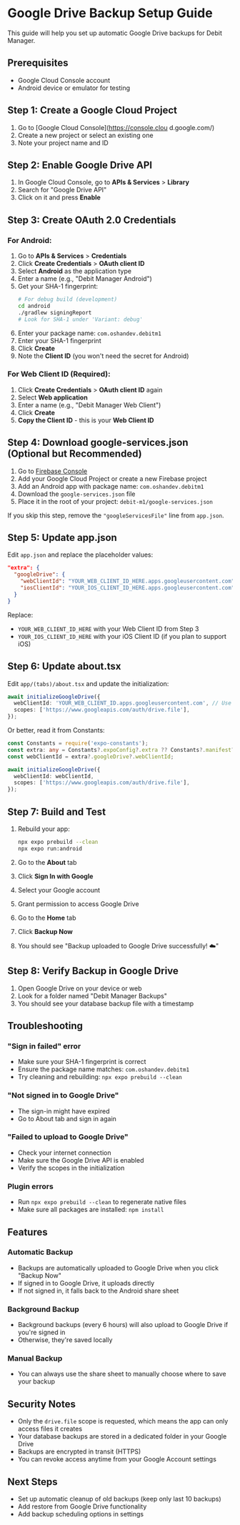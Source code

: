 # Google Drive Backup Setup Guide

This guide will help you set up automatic Google Drive backups for Debit Manager.

## Prerequisites

- Google Cloud Console account
- Android device or emulator for testing

## Step 1: Create a Google Cloud Project

1. Go to [Google Cloud Console](https://console.clou
d.google.com/)
2. Create a new project or select an existing one
3. Note your project name and ID

## Step 2: Enable Google Drive API

1. In Google Cloud Console, go to **APIs & Services** > **Library**
2. Search for "Google Drive API"
3. Click on it and press **Enable**

## Step 3: Create OAuth 2.0 Credentials

### For Android:

1. Go to **APIs & Services** > **Credentials**
2. Click **Create Credentials** > **OAuth client ID**
3. Select **Android** as the application type
4. Enter a name (e.g., "Debit Manager Android")
5. Get your SHA-1 fingerprint:
   ```bash
   # For debug build (development)
   cd android
   ./gradlew signingReport
   # Look for SHA-1 under 'Variant: debug'
   ```
6. Enter your package name: `com.oshandev.debitm1`
7. Enter your SHA-1 fingerprint
8. Click **Create**
9. Note the **Client ID** (you won't need the secret for Android)

### For Web Client ID (Required):

1. Click **Create Credentials** > **OAuth client ID** again
2. Select **Web application**
3. Enter a name (e.g., "Debit Manager Web Client")
4. Click **Create**
5. **Copy the Client ID** - this is your **Web Client ID**

## Step 4: Download google-services.json (Optional but Recommended)

1. Go to [Firebase Console](https://console.firebase.google.com/)
2. Add your Google Cloud Project or create a new Firebase project
3. Add an Android app with package name: `com.oshandev.debitm1`
4. Download the `google-services.json` file
5. Place it in the root of your project: `debit-m1/google-services.json`

If you skip this step, remove the `"googleServicesFile"` line from `app.json`.

## Step 5: Update app.json

Edit `app.json` and replace the placeholder values:

```json
"extra": {
  "googleDrive": {
    "webClientId": "YOUR_WEB_CLIENT_ID_HERE.apps.googleusercontent.com",
    "iosClientId": "YOUR_IOS_CLIENT_ID_HERE.apps.googleusercontent.com"
  }
}
```

Replace:
- `YOUR_WEB_CLIENT_ID_HERE` with your Web Client ID from Step 3
- `YOUR_IOS_CLIENT_ID_HERE` with your iOS Client ID (if you plan to support iOS)

## Step 6: Update about.tsx

Edit `app/(tabs)/about.tsx` and update the initialization:

```typescript
await initializeGoogleDrive({
  webClientId: 'YOUR_WEB_CLIENT_ID.apps.googleusercontent.com', // Use your actual Web Client ID
  scopes: ['https://www.googleapis.com/auth/drive.file'],
});
```

Or better, read it from Constants:

```typescript
const Constants = require('expo-constants');
const extra: any = Constants?.expoConfig?.extra ?? Constants?.manifest?.extra ?? {};
const webClientId = extra?.googleDrive?.webClientId;

await initializeGoogleDrive({
  webClientId: webClientId,
  scopes: ['https://www.googleapis.com/auth/drive.file'],
});
```

## Step 7: Build and Test

1. Rebuild your app:
   ```bash
   npx expo prebuild --clean
   npx expo run:android
   ```

2. Go to the **About** tab
3. Click **Sign In with Google**
4. Select your Google account
5. Grant permission to access Google Drive
6. Go to the **Home** tab
7. Click **Backup Now**
8. You should see "Backup uploaded to Google Drive successfully! ☁️"

## Step 8: Verify Backup in Google Drive

1. Open Google Drive on your device or web
2. Look for a folder named "Debit Manager Backups"
3. You should see your database backup file with a timestamp

## Troubleshooting

### "Sign in failed" error
- Make sure your SHA-1 fingerprint is correct
- Ensure the package name matches: `com.oshandev.debitm1`
- Try cleaning and rebuilding: `npx expo prebuild --clean`

### "Not signed in to Google Drive"
- The sign-in might have expired
- Go to About tab and sign in again

### "Failed to upload to Google Drive"
- Check your internet connection
- Make sure the Google Drive API is enabled
- Verify the scopes in the initialization

### Plugin errors
- Run `npx expo prebuild --clean` to regenerate native files
- Make sure all packages are installed: `npm install`

## Features

### Automatic Backup
- Backups are automatically uploaded to Google Drive when you click "Backup Now"
- If signed in to Google Drive, it uploads directly
- If not signed in, it falls back to the Android share sheet

### Background Backup
- Background backups (every 6 hours) will also upload to Google Drive if you're signed in
- Otherwise, they're saved locally

### Manual Backup
- You can always use the share sheet to manually choose where to save your backup

## Security Notes

- Only the `drive.file` scope is requested, which means the app can only access files it creates
- Your database backups are stored in a dedicated folder in your Google Drive
- Backups are encrypted in transit (HTTPS)
- You can revoke access anytime from your Google Account settings

## Next Steps

- Set up automatic cleanup of old backups (keep only last 10 backups)
- Add restore from Google Drive functionality
- Add backup scheduling options in settings
